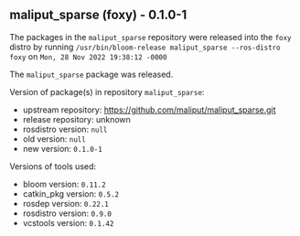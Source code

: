## maliput_sparse (foxy) - 0.1.0-1

The packages in the `maliput_sparse` repository were released into the `foxy` distro by running `/usr/bin/bloom-release maliput_sparse --ros-distro foxy` on `Mon, 28 Nov 2022 19:38:12 -0000`

The `maliput_sparse` package was released.

Version of package(s) in repository `maliput_sparse`:

- upstream repository: https://github.com/maliput/maliput_sparse.git
- release repository: unknown
- rosdistro version: `null`
- old version: `null`
- new version: `0.1.0-1`

Versions of tools used:

- bloom version: `0.11.2`
- catkin_pkg version: `0.5.2`
- rosdep version: `0.22.1`
- rosdistro version: `0.9.0`
- vcstools version: `0.1.42`


